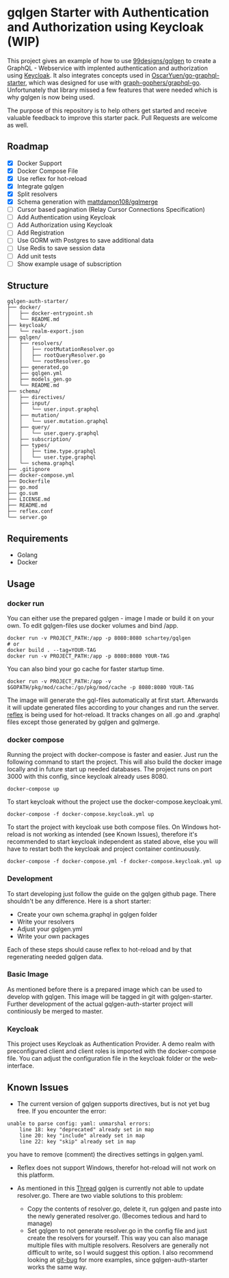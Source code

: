 # gqlgen Starter with Authentication and Authorization using Keycloak (WIP)

This project gives an example of how to use [99designs/gqlgen][1] to create a GraphQL - Webservice with implented authentication and authorization using [Keycloak][2].
It also integrates concepts used in [OscarYuen/go-graphql-starter][3], which was designed for use with [graph-gophers/graphql-go][4]. Unfortunately that library missed 
a few features that were needed which is why gqlgen is now being used. 

The purpose of this repository is to help others get started and receive valuable feedback to improve this starter pack. Pull Requests are welcome as well.

## Roadmap

- [x] Docker Support
- [x] Docker Compose File
- [x] Use reflex for hot-reload
- [x] Integrate gqlgen
- [x] Split resolvers
- [x] Schema generation with [mattdamon108/gqlmerge][7]
- [ ] Cursor based pagination (Relay Cursor Connections Specification)
- [ ] Add Authentication using Keycloak
- [ ] Add Authorization using Keycloak
- [ ] Add Registration
- [ ] Use GORM with Postgres to save additional data
- [ ] Use Redis to save session data
- [ ] Add unit tests
- [ ] Show example usage of subscription

## Structure

```
gqlgen-auth-starter/
├── docker/
│   ├── docker-entrypoint.sh
│   └── README.md
├── keycloak/
│   └── realm-export.json
├── gqlgen/
│   ├── resolvers/
│   │   ├── rootMutationResolver.go
│   │   ├── rootQueryResolver.go
│   │   └── rootResolver.go
│   ├── generated.go
│   ├── gqlgen.yml
│   ├── models_gen.go
│   └── README.md
├── schema/
│   ├── directives/
│   ├── input/
│   │   └── user.input.graphql
│   ├── mutation/
│   │   └── user.mutation.graphql
│   ├── query/
│   │   └── user.query.graphql
│   ├── subscription/
│   ├── types/
│   │   ├── time.type.graphql
│   │   └── user.type.graphql
│   └── schema.graphql
├── .gitignore
├── docker-compose.yml
├── Dockerfile
├── go.mod
├── go.sum
├── LICENSE.md
├── README.md
├── reflex.conf
└── server.go
```

## Requirements

- Golang
- Docker

## Usage

### docker run

You can either use the prepared gqlgen - image I made or build it on your own. To edit gqlgen-files
use docker volumes and bind /app. 
```
docker run -v PROJECT_PATH:/app -p 8080:8080 schartey/gqlgen
# or
docker build . --tag=YOUR-TAG
docker run -v PROJECT_PATH:/app -p 8080:8080 YOUR-TAG
```

You can also bind your go cache for faster startup time.
```
docker run -v PROJECT_PATH:/app -v $GOPATH/pkg/mod/cache:/go/pkg/mod/cache -p 8080:8080 YOUR-TAG
```

The image will generate the gql-files automatically at first start.
Afterwards it will update generated files according to your changes and run the server.
[reflex][5] is being used for hot-reload. It tracks changes on all .go and .graphql files except those generated by gqlgen and gqlmerge. 

### docker compose

Running the project with docker-compose is faster and easier. Just run the following command to start the project.
This will also build the docker image locally and in future start up needed databases. The project runs on port 3000 with this config, since
keycloak already uses 8080.

```
docker-compose up
```

To start keycloak without the project use the docker-compose.keycloak.yml. 

```
docker-compose -f docker-compose.keycloak.yml up
```

To start the project with keycloak use both compose files. On Windows hot-reload is not working as intended (see Known Issues),
therefore it's recommended to start keycloak independent as stated above, else you will have to restart both the keycloak and
project container continuously.

```
docker-compose -f docker-compose.yml -f docker-compose.keycloak.yml up
```

### Development

To start developing just follow the guide on the gqlgen github page. There shouldn't be any difference.
Here is a short starter:

- Create your own schema.graphql in gqlgen folder
- Write your resolvers
- Adjust your gqlgen.yml
- Write your own packages

Each of these steps should cause reflex to hot-reload and by that regenerating needed gqlgen data.

### Basic Image

As mentioned before there is a prepared image which can be used to develop with gqlgen. This image will be tagged in
git with gqlgen-starter. Further development of the actual gqlgen-auth-starter project will continiously be merged to master.

### Keycloak

This project uses Keycloak as Authentication Provider. A demo realm with preconfigured client and client roles is imported
with the docker-compose file. You can adjust the configuration file in the keycloak folder or the web-interface. 

## Known Issues

- The current version of gqlgen supports directives, but is not yet bug free. If you encounter the error:
```
unable to parse config: yaml: unmarshal errors:
    line 18: key "deprecated" already set in map
    line 20: key "include" already set in map
    line 22: key "skip" already set in map
```
you have to remove (comment) the directives settings in gqlgen.yaml.

- Reflex does not support Windows, therefor hot-reload will not work on this platform.

- As mentioned in this [Thread](https://github.com/99designs/gqlgen/blob/master/docs/content/getting-started.md#write-the-resolvers) 
  gqlgen is currently not able to update resolver.go. There are two viable solutions to this problem:
    - Copy the contents of resolver.go, delete it, run gqlgen and paste into the newly generated resolver.go. (Becomes tedious and hard to manage)
    - Set gqlgen to not generate resolver.go in the config file and just create the resolvers for yourself. This way you can also manage multiple files with multiple
      resolvers. Resolvers are generally not difficult to write, so I would suggest this option. I also recommend looking at [git-bug][6]
      for more examples, since gqlgen-auth-starter works the same way.
      
      
[1]: https://github.com/99designs/gqlgen
[2]: https://www.keycloak.org/
[3]: https://github.com/OscarYuen/go-graphql-starter
[4]: https://github.com/graph-gophers/graphql-go
[5]: https://github.com/cespare/reflex
[6]: https://github.com/MichaelMure/git-bug
[7]: https://github.com/mattdamon108/gqlmerge